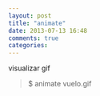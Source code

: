 ```yaml
---
layout: post
title: "animate"
date: 2013-07-13 16:48
comments: true
categories: 
---
```

visualizar gif

>$ animate vuelo.gif

